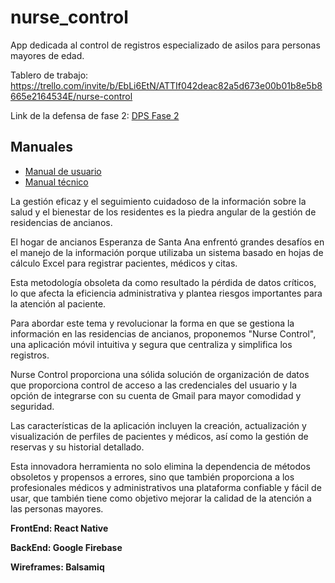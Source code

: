 # nurse_control
App dedicada al control de registros especializado de asilos para personas mayores de edad.

Tablero de trabajo: https://trello.com/invite/b/EbLi6EtN/ATTIf042deac82a5d673e00b01b8e5b8665e2164534E/nurse-control

Link de la defensa de fase 2: [DPS Fase 2](https://youtu.be/Aii_0vHDH_A)

## Manuales
- [Manual de usuario](https://github.com/rafaelborjadev/nurse_control/blob/main/DPS%20Nurse%20Control%20manual%20de%20usuario.pdf)
- [Manual técnico](https://github.com/rafaelborjadev/nurse_control/blob/main/DPS%20Nurse%20Control%20manual%20t%C3%A9cnico.pdf)

La gestión eficaz y el seguimiento cuidadoso de la información sobre la salud y el bienestar de los residentes es la piedra angular de la gestión de residencias de ancianos. 

El hogar de ancianos Esperanza de Santa Ana enfrentó grandes desafíos en el manejo de la información porque utilizaba un sistema basado en hojas de cálculo Excel para registrar pacientes, médicos y citas. 

Esta metodología obsoleta da como resultado la pérdida de datos críticos, lo que afecta la eficiencia administrativa y plantea riesgos importantes para la atención al paciente. 

Para abordar este tema y revolucionar la forma en que se gestiona la información en las residencias de ancianos, proponemos "Nurse Control", una aplicación móvil intuitiva y segura que centraliza y simplifica los registros. 

Nurse Control proporciona una sólida solución de organización de datos que proporciona control de acceso a las credenciales del usuario y la opción de integrarse con su cuenta de Gmail para mayor comodidad y seguridad. 

Las características de la aplicación incluyen la creación, actualización y visualización de perfiles de pacientes y médicos, así como la gestión de reservas y su historial detallado. 

Esta innovadora herramienta no solo elimina la dependencia de métodos obsoletos y propensos a errores, sino que también proporciona a los profesionales médicos y administrativos una plataforma confiable y fácil de usar, que también tiene como objetivo mejorar la calidad de la atención a las personas mayores. 

**FrontEnd: React Native**

**BackEnd: Google Firebase**

**Wireframes: Balsamiq**

